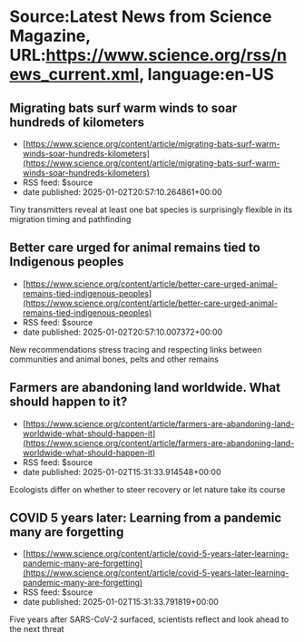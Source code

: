 # Source:Latest News from Science Magazine, URL:https://www.science.org/rss/news_current.xml, language:en-US

## Migrating bats surf warm winds to soar hundreds of kilometers
 - [https://www.science.org/content/article/migrating-bats-surf-warm-winds-soar-hundreds-kilometers](https://www.science.org/content/article/migrating-bats-surf-warm-winds-soar-hundreds-kilometers)
 - RSS feed: $source
 - date published: 2025-01-02T20:57:10.264861+00:00

Tiny transmitters reveal at least one bat species is surprisingly flexible in its migration timing and pathfinding

## Better care urged for animal remains tied to Indigenous peoples
 - [https://www.science.org/content/article/better-care-urged-animal-remains-tied-indigenous-peoples](https://www.science.org/content/article/better-care-urged-animal-remains-tied-indigenous-peoples)
 - RSS feed: $source
 - date published: 2025-01-02T20:57:10.007372+00:00

New recommendations stress tracing and respecting links between communities and animal bones, pelts and other remains

## Farmers are abandoning land worldwide. What should happen to it?
 - [https://www.science.org/content/article/farmers-are-abandoning-land-worldwide-what-should-happen-it](https://www.science.org/content/article/farmers-are-abandoning-land-worldwide-what-should-happen-it)
 - RSS feed: $source
 - date published: 2025-01-02T15:31:33.914548+00:00

Ecologists differ on whether to steer recovery or let nature take its course

## COVID 5 years later: Learning from a pandemic many are forgetting
 - [https://www.science.org/content/article/covid-5-years-later-learning-pandemic-many-are-forgetting](https://www.science.org/content/article/covid-5-years-later-learning-pandemic-many-are-forgetting)
 - RSS feed: $source
 - date published: 2025-01-02T15:31:33.791819+00:00

Five years after SARS-CoV-2 surfaced, scientists reflect and look ahead to the next threat

